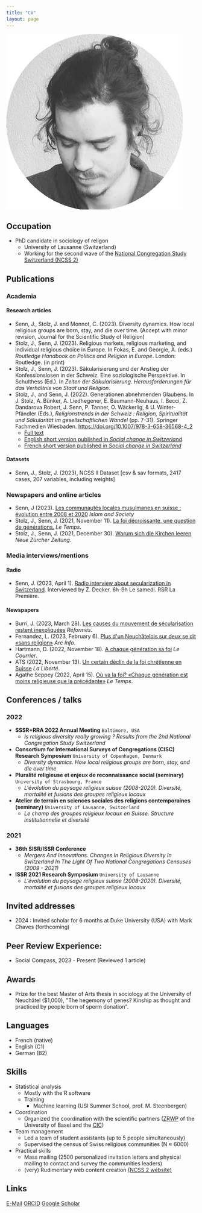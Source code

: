 ```yaml
---
title: "CV"
layout: page
---
```

![Alt text](photos/circle_2.png "Optional title")

## Occupation

- PhD candidate in sociology of religon
  - University of Lausanne (Switzerland)
  - Working for the second wave of the [National Congregation Study Switzerland (NCSS 2)](https://wp.unil.ch/ncs2/le-ncs-2-en-bref/)

## Publications

### Academia

#### Research articles

- Senn, J., Stolz, J. and Monnot, C. (2023). Diversity dynamics. How local religious groups are born, stay, and die over time. (Accept with minor revision, Journal for the Scientific Study of Religion)
- Stolz, J., Senn, J. (2023). Religious markets, religious marketing, and individual religious choice in Europe. In Fokas, E. and Georgie, A. (eds.) _Routledge Handbook on Politics and Religion in Europe_. London: Routledge. (in print)
- Stolz, J., Senn, J. (2023). Säkularisierung und der Anstieg der Konfessionslosen in der Schweiz. Eine soziologische Perspektive. In Schulthess (Ed.). In _Zeiten der Säkularisierung. Herausforderungen für das Verhältnis von Staat und Religion_.
- Stolz, J., and Senn, J. (2022). Generationen abnehmenden Glaubens. In J. Stolz, A. Bünker, A. Liedhegener, E. Baumann-Neuhaus, I. Becci, Z. Dandarova Robert, J. Senn, P. Tanner, O. Wäckerlig, & U. Winter-Pfändler (Eds.), _Religionstrends in der Schweiz : Religion, Spiritualität und Säkularität im gesellschaftlichen Wandel_ (pp. 7-31). Springer Fachmedien Wiesbaden. https://doi.org/10.1007/978-3-658-36568-4_2
  - [Full text](https://link.springer.com/content/pdf/10.1007/978-3-658-36568-4_2.pdf)
  - [English short version published in *Social change in Switzerland*](https://forscenter.ch/wp-content/uploads/2022/02/stolz_final_en.pdf)
  - [French short version published in *Social change in Switzerland*](https://www.socialchangeswitzerland.ch/wp-content/uploads/2021/11/20211030_Stolz_Senn_FR-final_2.pdf)

#### Datasets

- Senn, J., Stolz, J. (2023), NCSS II Dataset \[csv & sav formats, 2417 cases, 207 variables, including weights\]

### Newspapers and online articles

- Senn, J (2023). [Les communautés locales musulmanes en suisse : évolution entre 2008 et 2020](https://islamandsociety.ch/fr/home-2/swiss/organisations/local/#section2) _Islam and Society_
- Stolz, J., Senn, J. (2021, November 11). [La foi décroissante, une question de générations.](https://github.com/jsenn2/jsenn2.github.io/blob/master/Article%20Le%20Temps%20'Opinion'.pdf) _Le Temps_.
- Stolz, J., Senn, J. (2021, December 30). [Warum sich die Kirchen leeren](https://www.nzz.ch/meinung/die-saekularisierung-nimmt-von-generation-zu-generation-zu-ld.1653066?reduced=true) _Neue Zürcher Zeitung_.

### Media interviews/mentions

#### Radio

- Senn, J. (2023, April 1). [Radio interview about secularization in Switzerland](http://avisdexperts.ch/videos/view/15916). Interviewed by Z. Decker. 6h-9h Le samedi. RSR La Première.

#### Newspapers

- Burri, J. (2023, March 28). [Les causes du mouvement de sécularisation restent inexpliquées](https://ww/mentionsw.reformes.ch/societe/2023/03/les-causes-du-mouvement-de-secularisation-restent-inexpliquees-journal-reformes) _Réformés_.
- Fernandez, L. (2023, February 6). [Plus d&#39;un Neuchâtelois sur deux se dit «sans religion»](https://www.arcinfo.ch/neuchatel-canton/pres-de-52-des-neuchatelois-se-disent-sans-religion-1256614) _Arc Info_.
- Hartmann, D. (2022, November 18). [A chaque génération sa foi](https://lecourrier.ch/2021/11/18/a-chaque-generation-sa-foi/) _Le Courrier_.
- ATS (2022, November 13). [Un certain déclin de la foi chrétienne en Suisse](https://www.laliberte.ch/news/un-certain-declin-de-la-foi-chretienne-en-suisse-625558) _La Liberté_.
- Agathe Seppey (2022, April 15). [Où va la foi? «Chaque génération est moins religieuse que la précédente»](https://www.letemps.ch/societe/va-foi-generation-religieuse-precedente) _Le Temps_.

## Conferences / talks

### 2022

- **SSSR+RRA 2022 Annual Meeting**
  `Baltimore, USA`
  - *Is religious diversity really growing ? Results from the 2nd National Congregation Study Switzerland*
- **Consortium for International Surveys of Congregations (CISC) Research Symposium**
  `University of Copenhagen, Denmark`
  - *Diversity dynamics. How local religious groups are born, stay, and die over time*
- **Pluralité religieuse et enjeux de reconnaissance social (seminary)**
  `University of Strasbourg, France`
  - *L'évolution du paysage religieux suisse (2008-2020). Diversité, mortalité et fusions des groupes religieux locaux*
- **Atelier de terrain en sciences sociales des religions contemporaines (seminary)**
  `University of Lausanne, Switzerland`
  - *Le champ des groupes religieux locaux en Suisse. Structure institutionnelle et diversité*

### 2021

- **36th SISR/ISSR Conference**
  - *Mergers And Innovations. Changes In Religious Diversity In Switzerland In The Light Of Two National Congregations Censuses (2009 - 2021)*
- **ISSR 2021 Research Symposium**
  `University of Lausanne`
  - *L'évolution du paysage religieux suisse (2008-2020). Diversité, mortalité et fusions des groupes religieux locaux*

## Invited addresses

- 2024 : Invited scholar for 6 months at Duke University (USA) with Mark Chaves (forthcoming)

## Peer Review Experience:

- Social Compass, 2023 - Present (Reviewed 1 article)

## Awards

- Prize for the best Master of Arts thesis in sociology at the University of Neuchâtel ($1,000), "The hegemony of genes? Kinship as thought and practiced by people born of sperm donation".

## Languages

- French (native)
- English (C1)
- German (B2)

## Skills

- Statistical analysis
  - Mostly with the R software
  - Training
    - Machine learning (USI Summer School, prof. M. Steenbergen)
- Coordination
  - Organized the coordination with the scientific partners ([ZRWP](https://theologie.unibas.ch/de/fakultaet/zentrum-religion-wirtschaft-politik/) of the University of Basel and the [CIC](https://cic-info.ch/))
- Team management
  - Led a team of student assistants (up to 5 people simultaneously)
  - Supervised the census of Swiss religious communities (N ≈ 6000)
- Practical skills
  - Mass mailing (2500 personalized invitation letters and physical mailing to contact and survey the communities leaders)
  - (very) Rudimentary web content creation [(NCSS 2 website)](https://wp.unil.ch/ncs2/)

## Links

[E-Mail](mailto:jeremy.senn@unil.ch)
[ORCID](https://orcid.org/0000-0002-0291-9163)
[Google Scholar](https://scholar.google.com/citations?user=bHbRaKkAAAAJ&hl=fr&oi=sra)
